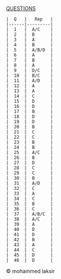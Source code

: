[QUESTIONS](https://mrproof.blogspot.com/2012/10/qcm-reseaux-informatique-avec.html)
    
	|  Q   |   Rep   |
	|------|---------|
	|  1   |  A/C    |  	      
	|  2   |  B      |  	      
	|  3   |  A      |  	      
	|  4   |  B      |  	      
	|  5   |  A/B/D  |  	      
	|  6   |  A      |  	      
	|  7   |  B      |  	      
	|  8   |  A      |  	      
	|  9   |  D/C    |  	      
	|  10  |  B/C    | 	      
	|  11  |  A/D    | 	      
	|  12  |  A      | 	      
	|  13  |  A      | 	      
	|  14  |  C      | 	      
	|  15  |  D      | 	      
	|  16  |  D      | 	      
	|  17  |  B      | 	      
	|  18  |  D      | 	      
	|  19  |  D      | 	      
	|  20  |  B      | 	      
	|  21  |  C      | 	      
	|  22  |  C      | 	      
	|  23  |  B      | 	      
	|  24  |  B      |
	|  25  |  A/C    |  
	|  26  |  B      |
	|  27  |  D      |
	|  28  |  C      |
	|  29  |  C      |
	|  30  |  B      |
	|  31  |  A/D    |  
	|  32  |  C      |
	|  33  |  A      |
	|  34  |  C      |
	|  35  |  B      |
	|  36  |  C      |
	|  37  |  A/B/C  |    
	|  38  |  A/C    |  
	|  39  |  A      |
	|  40  |  D      |
	|  41  |  D      |
	|  42  |  B      |
	|  43  |  A      |
	|  44  |  C      |
	|  45  |  D      |
	|  46  |  D      |
	
&copy; mohammed laksir
